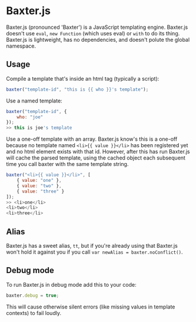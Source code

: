 # Baxter.js

Baxter.js (pronounced 'Baxter') is a JavaScript templating engine. Baxter.js doesn't use `eval`, `new Function` (which uses eval) or `with` to do its thing. Baxter.js is lightweight, has no dependencies, and doesn't polute the global namespace.

## Usage

Compile a template that's inside an html tag (typically a script):

```javascript
baxter("template-id", "this is {{ who }}'s template");
```

Use a named template:

```javascript
baxter("template-id", {
	who: "joe"
});
>> this is joe's template
```

Use a one-off template with an array. Baxter.js know's this is a one-off because no template named `<li>{{ value }}</li>` has been registered yet and no html element exists with that id. However, after this has run Baxter.js will cache the parsed template, using the cached object each subsequent time you call baxter with the same template string.

```javascript
baxter("<li>{{ value }}</li>", [
	{ value: "one" },
	{ value: "two" },
	{ value: "three" }
]);
>> <li>one</li>
<li>two</li>
<li>three</li>
```


## Alias

Baxter.js has a sweet alias, `tt`, but if you're already using that Baxter.js won't hold it against you if you call `var newAlias = baxter.noConflict()`.

## Debug mode

To run Baxter.js in debug mode add this to your code:

```javascript
baxter.debug = true;
```

This will cause otherwise silent errors (like missing values in template contexts) to fail loudly.
